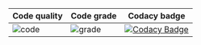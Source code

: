 |Code quality |Code grade |Codacy badge
|--|--|--|
|![code](https://api.codiga.io/project/30214/score/svg)|![grade](https://api.codiga.io/project/30214/status/svg)|[![Codacy Badge](https://app.codacy.com/project/badge/Grade/88cecfab7e5b42b18312ad9e902359f9)](https://www.codacy.com/gh/pksgithb/M2-Embedded_Access-control-with-RFID/dashboard?utm_source=github.com&amp;utm_medium=referral&amp;utm_content=pksgithb/M2-Embedded_Access-control-with-RFID&amp;utm_campaign=Badge_Grade)|

